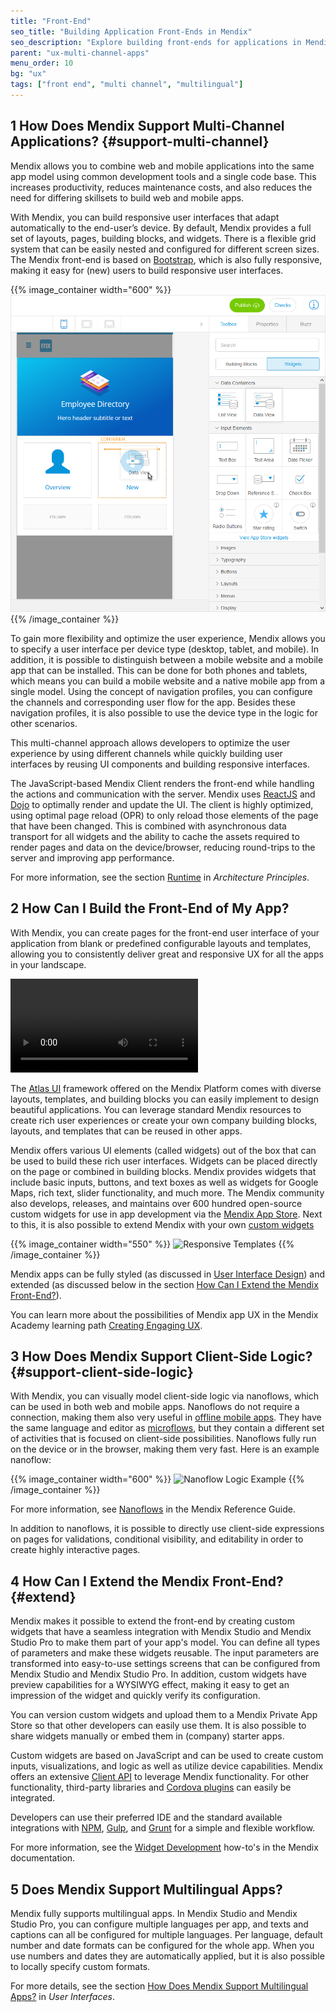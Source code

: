 ```yaml
---
title: "Front-End"
seo_title: "Building Application Front-Ends in Mendix"
seo_description: "Explore building front-ends for applications in Mendix and how to design beautiful apps that support client-side logic and more."
parent: "ux-multi-channel-apps"
menu_order: 10
bg: "ux"
tags: ["front end", "multi channel", "multilingual"]
---
```


## 1 How Does Mendix Support Multi-Channel Applications? {#support-multi-channel}

Mendix allows you to combine web and mobile applications into the same app model using common development tools and a single code base. This increases productivity, reduces maintenance costs, and also reduces the need for differing skillsets to build web and mobile apps.

With Mendix, you can build responsive user interfaces that adapt automatically to the end-user’s device. By default, Mendix provides a full set of layouts, pages, building blocks, and widgets. There is a flexible grid system that can be easily nested and configured for different screen sizes. The Mendix front-end is based on [Bootstrap](https://getbootstrap.com/), which is also fully responsive, making it easy for (new) users to build responsive user interfaces.

{{% image_container width="600" %}}
![Mendix Studio](attachments/test.png)
{{% /image_container %}}

To gain more flexibility and optimize the user experience, Mendix allows you to specify a user interface per device type (desktop, tablet, and mobile). In addition, it is possible to distinguish between a mobile website and a mobile app that can be installed. This can be done for both phones and tablets, which means you can build a mobile website and a native mobile app from a single model. Using the concept of navigation profiles, you can configure the channels and corresponding user flow for the app. Besides these navigation profiles, it is also possible to use the device type in the logic for other scenarios.

This multi-channel approach allows developers to optimize the user experience by using different channels while quickly building user interfaces by reusing UI components and building responsive interfaces.

The JavaScript-based Mendix Client renders the front-end while handling the actions and communication with the server. Mendix uses [ReactJS](https://reactjs.org/) and [Dojo](https://dojotoolkit.org/) to optimally render and update the UI. The client is highly optimized, using optimal page reload (OPR) to only reload those elements of the page that have been changed. This is combined with asynchronous data transport for all widgets and the ability to cache the assets required to render pages and data on the device/browser, reducing round-trips to the server and improving app performance.

For more information, see the section [Runtime](../enterprise-capabilities/architecture-principles) in *Architecture Principles*.

## 2 How Can I Build the Front-End of My App?

With Mendix, you can create pages for the front-end user interface of your application from blank or predefined configurable layouts and templates, allowing you to consistently deliver great and responsive UX for all the apps in your landscape.

<video controls src="attachments/MCA_BuildingResponsivePages-1.mp4">VIDEO</video>

The [Atlas UI](https://atlas.mendix.com) framework offered on the Mendix Platform comes with diverse layouts, templates, and building blocks you can easily implement to design beautiful applications. You can leverage standard Mendix resources to create rich user experiences or create your own company building blocks, layouts, and templates that can be reused in other apps.

Mendix offers various UI elements (called widgets) out of the box that can be used to build these rich user interfaces. Widgets can be placed directly on the page or combined in building blocks. Mendix provides widgets that include basic inputs, buttons, and text boxes as well as widgets for Google Maps, rich text, slider functionality, and much more. The Mendix community also develops, releases, and maintains over 600 hundred open-source custom widgets for use in app development via the [Mendix App Store](https://appstore.mendix.com). Next to this, it is also possible to extend Mendix with your own [custom widgets](#extend)

{{% image_container width="550" %}}
![Responsive Templates](attachments/atlas-ui1.png)
{{% /image_container %}}

Mendix apps can be fully styled (as discussed in [User Interface Design](ui-design)) and extended (as discussed below in the section [How Can I Extend the Mendix Front-End?](#extend)).

You can learn more about the possibilities of Mendix app UX in the Mendix Academy learning path [Creating Engaging UX](https://gettingstarted.mendixcloud.com/link/path/28).

## 3 How Does Mendix Support Client-Side Logic? {#support-client-side-logic}

With Mendix, you can visually model client-side logic via nanoflows, which can be used in both web and mobile apps. Nanoflows do not require a connection, making them also very useful in [offline mobile apps](offline-apps#build-offline). They have the same language and editor as [microflows](https://docs.mendix.com/refguide/microflows), but they contain a different set of activities that is focused on client-side possibilities. Nanoflows fully run on the device or in the browser, making them very fast. Here is an example nanoflow:

{{% image_container width="600" %}}
![Nanoflow Logic Example](attachments/nanoflow.png)
{{% /image_container %}}

For more information, see [Nanoflows](https://docs.mendix.com/refguide/nanoflows) in the Mendix Reference Guide.

In addition to nanoflows, it is possible to directly use client-side expressions on pages for validations, conditional visibility, and editability in order to create highly interactive pages.

## 4 How Can I Extend the Mendix Front-End? {#extend}

Mendix makes it possible to extend the front-end by creating custom widgets that have a seamless integration with Mendix Studio and Mendix Studio Pro to make them part of your app's model. You can define all types of parameters and make these widgets reusable. The input parameters are transformed into easy-to-use settings screens that can be configured from Mendix Studio and Mendix Studio Pro. In addition, custom widgets have preview capabilities for a WYSIWYG effect, making it easy to get an impression of the widget and quickly verify its configuration.

You can version custom widgets and upload them to a Mendix Private App Store so that other developers can easily use them. It is also possible to share widgets manually or embed them in (company) starter apps.

Custom widgets are based on JavaScript and can be used to create custom inputs, visualizations, and logic as well as utilize device capabilities. Mendix offers an extensive [Client API](https://apidocs.mendix.com/7/client/) to leverage Mendix functionality. For other functionality, third-party libraries and [Cordova plugins](https://cordova.apache.org/plugins/) can easily be integrated.

Developers can use their preferred IDE and the standard available integrations with [NPM](https://www.npmjs.com/), [Gulp](https://gulpjs.com/), and [Grunt](https://gruntjs.com/) for a simple and flexible workflow.

For more information, see the [Widget Development](https://docs.mendix.com/howto/widget-development/) how-to's in the Mendix documentation.

## 5 Does Mendix Support Multilingual Apps?

Mendix fully supports multilingual apps. In Mendix Studio and Mendix Studio Pro, you can configure multiple languages per app, and texts and captions can all be configured for multiple languages. Per language, default number and date formats can be configured for the whole app. When you use numbers and dates they are automatically applied, but it is also possible to locally specify custom formats.

For more details, see the section [How Does Mendix Support Multilingual Apps?](../app-lifecycle/user-interfaces#multi-lingual) in *User Interfaces*.
